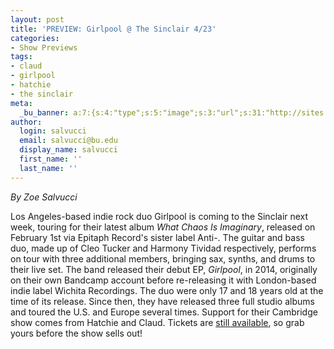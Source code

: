 ```yaml
---
layout: post
title: 'PREVIEW: Girlpool @ The Sinclair 4/23'
categories:
- Show Previews
tags:
- claud
- girlpool
- hatchie
- the sinclair
meta:
  _bu_banner: a:7:{s:4:"type";s:5:"image";s:3:"url";s:31:"http://sites.bu.edu/wtbu/files/2019/04/105052.jpeg";s:3:"alt";s:0:"";s:7:"post_id";s:4:"4417";s:4:"html";s:0:"";s:8:"position";s:12:"contentWidth";s:7:"caption";s:0:"";}
author:
  login: salvucci
  email: salvucci@bu.edu
  display_name: salvucci
  first_name: ''
  last_name: ''
---
```

_By Zoe Salvucci_

Los Angeles-based indie rock duo Girlpool is coming to the Sinclair next week, touring for their latest album _What Chaos Is Imaginary_, released on February 1st via Epitaph Record's sister label Anti-. The guitar and bass duo, made up of Cleo Tucker and Harmony Tividad respectively, performs on tour with three additional members, bringing sax, synths, and drums to their live set. The band released their debut EP, _Girlpool_, in 2014, originally on their own Bandcamp account before re-releasing it with London-based indie label Wichita Recordings. The duo were only 17 and 18 years old at the time of its release. Since then, they have released three full studio albums and toured the U.S. and Europe several times. Support for their Cambridge show comes from Hatchie and Claud. Tickets are [still available](https://www.axs.com/events/365309/girlpool-tickets), so grab yours before the show sells out!